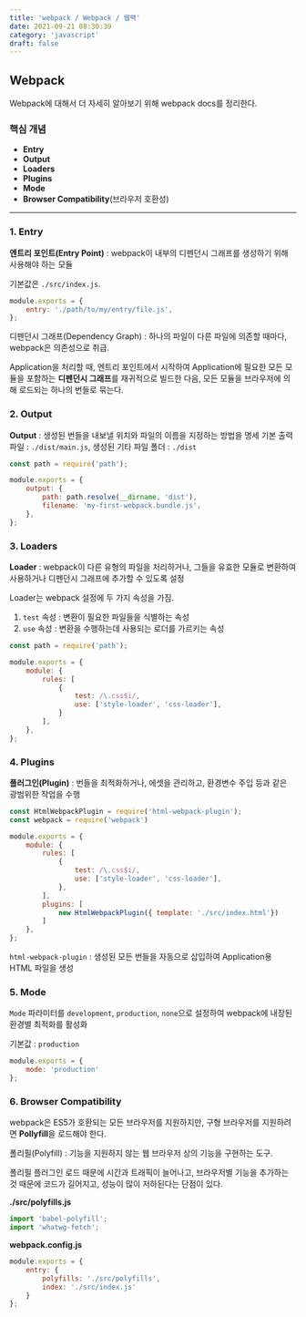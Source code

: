```yaml
---
title: 'webpack / Webpack / 웹팩'
date: 2021-09-21 08:30:39
category: 'javascript'
draft: false
---
```


## Webpack

Webpack에 대해서 더 자세히 알아보기 위해 webpack docs를 정리한다.

### 핵심 개념
- **Entry** 
- **Output** 
- **Loaders** 
- **Plugins**
- **Mode**
- **Browser Compatibility**(브라우저 호환성)

---

### 1. Entry

**엔트리 포인트(Entry Point)** : webpack이 내부의 디펜던시 그래프를 생성하기 위해 사용해야 하는 모듈

기본값은 `./src/index.js`.

```js
module.exports = {
    entry: './path/to/my/entry/file.js',
};
```


디펜던시 그래프(Dependency Graph) : 하나의 파일이 다른 파일에 의존할 때마다, webpack은 의존성으로 취급.


Application을 처리할 때, 엔트리 포인트에서 시작하여 Application에 필요한 모든 모듈을 포함하는 **디펜던시 그래프**를 
재귀적으로 빌드한 다음, 모든 모듈을 브라우저에 의해 로드되는 하나의 번들로 묶는다.

### 2. Output

**Output** : 생성된 번들을 내보낼 위치와 파일의 이름을 지정하는 방법을 명세
기본 출력파일 : `./dist/main.js`, 생성된 기타 파일 폴더 : `./dist`

```js
const path = require('path');

module.exports = {
    output: {
        path: path.resolve(__dirname, 'dist'),
        filename: 'my-first-webpack.bundle.js',
    },
};
```

### 3. Loaders

**Loader** : webpack이 다른 유형의 파일을 처리하거나, 그들을 유효한 모듈로 변환하여 사용하거나 디펜던시 그래프에 추가할 수 있도록 설정

Loader는 webpack 설정에 두 가지 속성을 가짐.
1. `test` 속성 : 변환이 필요한 파일들을 식별하는 속성
2. `use` 속성 : 변환을 수행하는데 사용되는 로더를 가르키는 속성

```js
const path = require('path');

module.exports = {
    module: {
        rules: [
            { 
                test: /\.css$i/, 
                use: ['style-loader', 'css-loader'],
            }
        ],
    },
};
```

### 4. Plugins

**플러그인(Plugin)** : 번들을 최적화하거나, 에셋을 관리하고, 환경변수 주입 등과 같은 광범위한 작업을 수행

```js
const HtmlWebpackPlugin = require('html-webpack-plugin');
const webpack = require('webpack')

module.exports = {
    module: {
        rules: [
            {
                test: /\.css$i/,
                use: ['style-loader', 'css-loader'],
            },
        ],
        plugins: [
            new HtmlWebpackPlugin({ template: './src/index.html'})
        ]
    },
};
```



`html-webpack-plugin` : 생성된 모든 번들을 자동으로 삽입하여 Application용 HTML 파일을 생성

### 5. Mode
`Mode` 파라미터를 `development`, `production`, `none`으로 설정하여 webpack에 내장된 환경별 최적화를 활성화

기본값 : `production`

```js
module.exports = {
    mode: 'production'
};
```

### 6. Browser Compatibility
webpack은 ES5가 호환되는 모든 브라우저를 지원하지만, 구형 브라우저를 지원하려면 **Pollyfill**을 로드해야 한다.


폴리필(Polyfill) : 기능을 지원하지 않는 웹 브라우저 상의 기능을 구현하는 도구.


폴리필 플러그인 로드 때문에 시간과 트래픽이 늘어나고, 브라우저별 기능을 추가하는 것 때문에 코드가 길어지고, 성능이 많이 저하된다는
단점이 있다.


**./src/polyfills.js**

```js
import 'babel-polyfill';
import 'whatwg-fetch';
```

**webpack.config.js**

```js
module.exports = {
    entry: {
        polyfills: './src/polyfills',
        index: './src/index.js'
    }
};
```